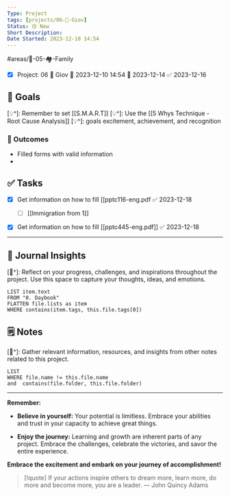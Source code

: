 ```yaml
---
Type: Project
tags: [projects/06-🍁-Giov]
Status: 🟡 New
Short Description:
Date Started: 2023-12-10 14:54
---
```

#areas/🚀-05-🏘️-Family 
- [x] Project: 06 🍁 Giov 🛫 2023-12-10 14:54 📅 2023-12-14 ✅ 2023-12-16
## 🎯 **Goals**
[💡^]: Remember to set [[S.M.A.R.T]] 
[💡^]: Use the [[5 Whys Technique - Root Cause Analysis]]
[💡^]: goals excitement, achievement, and recognition
### 🏁 Outcomes
- Filled forms with valid information
- 

## ✅ **Tasks**

- [x] Get information on how to fill [[pptc116-eng.pdf ✅ 2023-12-18
	- [ ]  [[Immigration from 1]]
- [x] Get information on how to fill [[pptc445-eng.pdf]] ✅ 2023-12-18


---
## 📖 Journal Insights
[💭^]: Reflect on your progress, challenges, and inspirations throughout the project. Use this space to capture your thoughts, ideas, and emotions.

``` dataview
LIST item.text
FROM "0. Daybook"
FLATTEN file.lists as item
WHERE contains(item.tags, this.file.tags[0])

```

## 🗒 Notes
[💭^]: Gather relevant information, resources, and insights from other notes related to this project.
``` dataview
LIST 
WHERE file.name != this.file.name 
and  contains(file.folder, this.file.folder)
```

---
**Remember:**

- **Believe in yourself:** Your potential is limitless. Embrace your abilities and trust in your capacity to achieve great things.

- **Enjoy the journey:** Learning and growth are inherent parts of any project. Embrace the challenges, celebrate the victories, and savor the entire experience.

**Embrace the excitement and embark on your journey of accomplishment!**

> [!quote] If your actions inspire others to dream more, learn more, do more and become more, you are a leader.
> — John Quincy Adams

